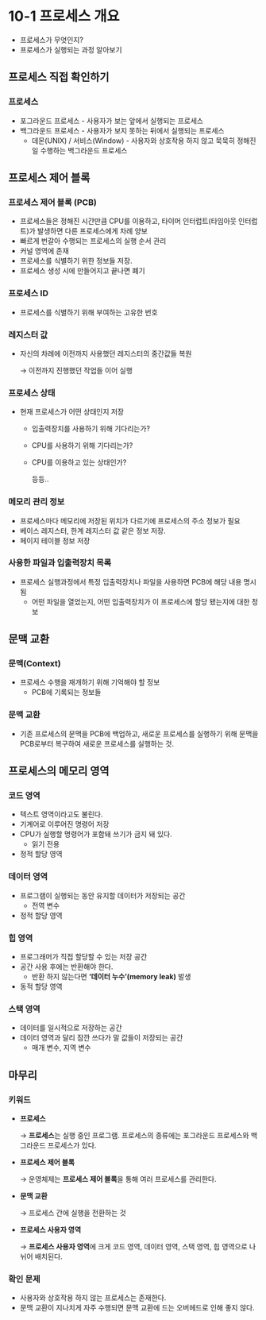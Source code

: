 # 10-1 프로세스 개요

<aside>

- 프로세스가 무엇인지?
- 프로세스가 실행되는 과정 알아보기
</aside>

## 프로세스 직접 확인하기

### 프로세스

- 포그라운드 프로세스 - 사용자가 보는 앞에서 실행되는 프로세스
- 백그라운드 프로세스 - 사용자가 보지 못하는 뒤에서 실행되는 프로세스
    - 데몬(UNIX) / 서비스(Window) - 사용자와 상호작용 하지 않고 묵묵히 정해진 일 수행하는 백그라운드 프로세스

## 프로세스 제어 블록

### 프로세스 제어 블록 (PCB)

- 프로세스들은 정해진 시간만큼 CPU를 이용하고, 타이머 인터럽트(타임아웃 인터럽트)가 발생하면 다른 프로세스에게 차례 양보
- 빠르게 번갈아 수행되는 프로세스의 실행 순서 관리
- 커널 영역에 존재
- 프로세스를 식별하기 위한 정보들 저장.
- 프로세스 생성 시에 만들어지고 끝나면 폐기

### 프로세스 ID

- 프로세스를 식별하기 위해 부여하는 고유한 번호

### 레지스터 값

- 자신의 차례에 이전까지 사용했던 레지스터의 중간값들 복원
    
    → 이전까지 진행했던 작업들 이어 실행
    

### 프로세스 상태

- 현재 프로세스가 어떤 상태인지 저장
    - 입출력장치를 사용하기 위해 기다리는가?
    - CPU를 사용하기 위해 기다리는가?
    - CPU를 이용하고 있는 상태인가?
        
        등등..
        

### 메모리 관리 정보

- 프로세스마다 메모리에 저장된 위치가 다르기에 프로세스의 주소 정보가 필요
- 베이스 레지스터, 한계 레지스터 값 같은 정보 저장.
- 페이지 테이블 정보 저장

### 사용한 파일과 입출력장치 목록

- 프로세스 실행과정에서 특정 입출력장치나 파일을 사용하면 PCB에 해당 내용 명시됨
    - 어떤 파일을 열었는지, 어떤 입출력장치가 이 프로세스에 할당 됐는지에 대한 정보

## 문맥 교환

### 문맥(Context)

- 프로세스 수행을 재개하기 위해 기억해야 할 정보
    - PCB에 기록되는 정보들

### 문맥 교환

- 기존 프로세스의 문맥을 PCB에 백업하고, 새로운 프로세스를 실행하기 위해 문맥을 PCB로부터 복구하여 새로운 프로세스를 실행하는 것.

## 프로세스의 메모리 영역

### 코드 영역

- 텍스트 영역이라고도 불린다.
- 기계어로 이루어진 명령어 저장
- CPU가 실행할 명령어가 포함돼 쓰기가 금지 돼 있다.
    - 읽기 전용
- 정적 할당 영역

### 데이터 영역

- 프로그램이 실행되는 동안 유지할 데이터가 저장되는 공간
    - 전역 변수
- 정적 할당 영역

### 힙 영역

- 프로그래머가 직접 할당할 수 있는 저장 공간
- 공간 사용 후에는 반환해야 한다.
    - 반환 하지 않는다면 **‘데이터 누수’(memory leak)** 발생
- 동적 할당 영역

### 스택 영역

- 데이터를 일시적으로 저장하는 공간
- 데이터 영역과 달리 잠깐 쓰다가 말 값들이 저장되는 공간
    - 매개 변수, 지역 변수

## 마무리

### 키워드

- **프로세스**
    
    → **프로세스**는 실행 중인 프로그램. 프로세스의 종류에는 포그라운드 프로세스와 백그라운드 프로세스가 있다.
    
- **프로세스 제어 블록**
    
    → 운영체제는 **프로세스 제어 블록**을 통해 여러 프로세스를 관리한다.
    
- **문맥 교환**
    
    → 프로세스 간에 실행을 전환하는 것
    
- **프로세스 사용자 영역**
    
    → **프로세스 사용자 영역**에 크게 코드 영역, 데이터 영역, 스택 영역, 힙 영역으로 나뉘어 배치된다.
    

### 확인 문제

- 사용자와 상호작용 하지 않는 프로세스는 존재한다.
- 문맥 교환이 지나치게 자주 수행되면 문맥 교환에 드는 오버헤드로 인해 좋지 않다.
